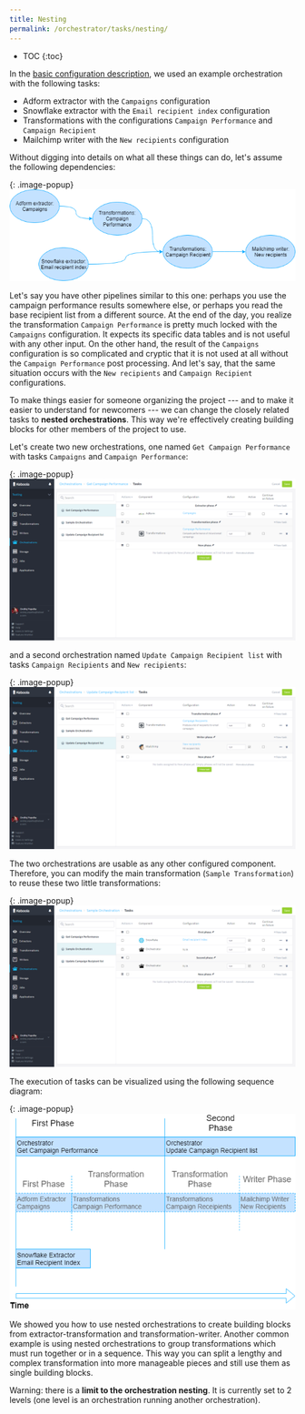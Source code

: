 ```yaml
---
title: Nesting
permalink: /orchestrator/tasks/nesting/
---
```


* TOC
{:toc}

In the [basic configuration description](/orchestrator/tasks/), we used an example orchestration
with the following tasks:

- Adform extractor with the `Campaigns` configuration
- Snowflake extractor with the `Email recipient index` configuration
- Transformations with the configurations `Campaign Performance` and `Campaign Recipient`
- Mailchimp writer with the `New recipients` configuration

Without digging into details on what all these things can do, let's assume the following dependencies:

{: .image-popup}
![Task Dependencies](/orchestrator/tasks/nesting/dependencies-1.png)

Let's say you have other pipelines similar to this one: perhaps you use the campaign performance results somewhere else,
or perhaps you read the base recipient list from a different source. At the end of the day, you realize
the transformation `Campaign Performance` is pretty much locked with the `Campaigns` configuration. It expects
its specific data tables and is not useful with any other input. On the other hand, the result of the `Campaigns`
configuration is so complicated and cryptic that it is not used at all without the `Campaign Performance`
post processing. And let's say, that the same situation occurs with the `New recipients` and `Campaign Recipient` configurations.

To make things easier for someone organizing the project --- and to make it easier to understand for newcomers --- we
can change the closely related tasks to **nested orchestrations**. This way we're effectively creating building blocks for
other members of the project to use.

Let's create two new orchestrations, one named `Get Campaign Performance` with tasks `Campaigns` and `Campaign Performance`:

{: .image-popup}
![Screenshot - Orchestration Get Campaign Performance](/orchestrator/tasks/nesting/tasks-1.png)

and a second orchestration named `Update Campaign Recipient list` with tasks `Campaign Recipients` and `New recipients`:

{: .image-popup}
![Screenshot - Orchestration Update Campaign Recipient list](/orchestrator/tasks/nesting/tasks-2.png)

The two orchestrations are usable as any other configured component. Therefore, you can modify the main
transformation (`Sample Transformation`) to reuse these two little transformations:

{: .image-popup}
![Screenshot - Orchestration Update Campaign Recipient list](/orchestrator/tasks/nesting/tasks-3.png)

The execution of tasks can be visualized using the following sequence diagram:

{: .image-popup}
![Screenshot - Orchestration Update Campaign Recipient list](/orchestrator/tasks/nesting/orchestration-sequence-1.png)

We showed you how to use nested orchestrations to create building blocks from extractor-transformation and transformation-writer.
Another common example is using nested orchestrations to group transformations which must run together or in a sequence.
This way you can split a lengthy and complex transformation into more manageable pieces and still use them as single building blocks.

Warning: there is a **limit to the orchestration nesting**. It is currently set to 2 levels (one level is an orchestration running another orchestration).
